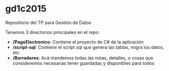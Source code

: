 # gd1c2015
Repositorio del TP para Gestión de Datos

Tenemos 3 directorios principales en el repo:
  * __/PagoElectronico__: Contiene el proyecto de C# de la aplicación
  * __/script-sql__: Contiene el script sql que genera las tablas, migra los datos, etc.
  * __/Borradores__: Acá mandemos todas las notas, detalles, o cosas que consideremos necesarias tener guardadas y disponibles para todos
